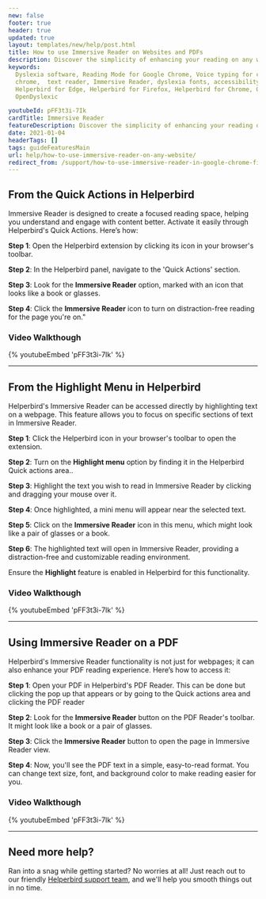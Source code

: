 ```yaml
---
new: false
footer: true
header: true
updated: true
layout: templates/new/help/post.html
title: How to use Immersive Reader on Websites and PDFs
description: Discover the simplicity of enhancing your reading on any website or PDF with Microsoft's Immersive Reader. We'll show you how to get started!
keywords:
  Dyslexia software, Reading Mode for Google Chrome, Voice typing for chrome, Text to speech for
  chrome,  text reader, Immersive Reader, dyslexia fonts, accessibility software, dyslexia software,
  Helperbird for Edge, Helperbird for Firefox, Helperbird for Chrome, Opendyslexic for Chrome,
  OpenDyslexic

youtubeId: pFF3t3i-7Ik
cardTitle: Immersive Reader
featureDescription: Discover the simplicity of enhancing your reading on any website or PDF with Microsoft's Immersive Reader. We'll show you how to get started!
date: 2021-01-04
headerTags: []
tags: guideFeaturesMain
url: help/how-to-use-immersive-reader-on-any-website/
redirect_from: /support/how-to-use-immersive-reader-in-google-chrome-firefox-edge/
---
```




## From the Quick Actions in Helperbird

Immersive Reader is designed to create a focused reading space, helping you understand and engage with content better. Activate it easily through Helperbird's Quick Actions. Here’s how:



**Step 1**: Open the Helperbird extension by clicking its icon in your browser's toolbar.

**Step 2**: In the Helperbird panel, navigate to the 'Quick Actions' section.

**Step 3**: Look for the **Immersive Reader** option, marked with an icon that looks like a book or glasses.

**Step 4**: Click the **Immersive Reader** icon to turn on distraction-free reading for the page you're on."


### Video Walkthough



{% youtubeEmbed 'pFF3t3i-7Ik' %}


---

## From the Highlight Menu in Helperbird

Helperbird's Immersive Reader can be accessed directly by highlighting text on a webpage. This feature allows you to focus on specific sections of text in Immersive Reader.


**Step 1**: Click the Helperbird icon in your browser's toolbar to open the extension.

**Step 2**: Turn on the **Highlight menu** option by finding it in the Helperbird Quick actions area..

**Step 3**: Highlight the text you wish to read in Immersive Reader by clicking and dragging your mouse over it.

**Step 4**: Once highlighted, a mini menu will appear near the selected text. 

**Step 5**: Click on the **Immersive Reader** icon in this menu, which might look like a pair of glasses or a book.

**Step 6**: The highlighted text will open in Immersive Reader, providing a distraction-free and customizable reading environment.

Ensure the **Highlight** feature is enabled in Helperbird for this functionality.


### Video Walkthough

{% youtubeEmbed 'pFF3t3i-7Ik' %}



---


## Using Immersive Reader on a PDF

Helperbird's Immersive Reader functionality is not just for webpages; it can also enhance your PDF reading experience. Here’s how to access it:



**Step 1**: Open your PDF in Helperbird's PDF Reader.  This can be done but clicking the pop up that appears or by going to the Quick actions area and clicking the PDF reader

**Step 2**: Look for the **Immersive Reader** button on the PDF Reader's toolbar. It might look like a book or a pair of glasses.

**Step 3**: Click the **Immersive Reader** button to open the page in Immersive Reader view.

**Step 4**: Now, you'll see the PDF text in a simple, easy-to-read format. You can change text size, font, and background color to make reading easier for you.




### Video Walkthough


{% youtubeEmbed 'pFF3t3i-7Ik' %}


---


## Need more help?

Ran into a snag while getting started? No worries at all! Just reach out to our friendly [Helperbird support team](/support/), and we'll help you smooth things out in no time.


